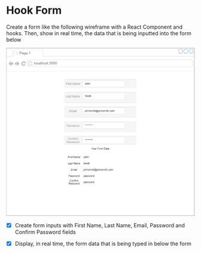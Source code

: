 # Hook Form
Create a form like the following wireframe with a React Component and hooks. Then, show in real time, the data that is being inputted into the form below

![](Forms.png)

- [x] Create form inputs with First Name, Last Name, Email, Password and Confirm Password fields

- [x] Display, in real time, the form data that is being typed in below the form